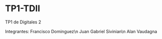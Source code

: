# TP1-TDII
TP1 de Digitales 2

Integrantes: 
Francisco Dominguez\n
Juan Gabriel Sivinian\n
Alan Vaudagna
